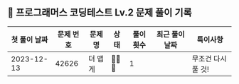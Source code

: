 ## 🚀 프로그래머스 코딩테스트 Lv.2 문제 풀이 기록

| **첫 풀이 날짜** | **문제 번호** | **문제명** | **상태** | **풀이 횟수** | **최근 풀이 날짜** | **특이사항**    |
|-------------|-----------|---------|--------|-----------|--------------|-------------|
| 2023-12-13  | 42626     | 더 맵게    | 🤔🤔🤔 | 1         |              | 무조건 다시 풀 것! |
